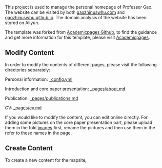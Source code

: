 This project is used to manage the personal homepage of Professor Gao. The website can be visited by both [gaozhinuswhu.com](https://gaozhinuswhu.com) and [gaozhinuswhu.github.io](https://gaozhinuswhu.github.io). The domain analysis of the website has been stored on Aliyun.

The template was forked from [Academicpages Github](https://github.com/academicpages/academicpages.github.io), to find the guidance and get more information for this template, please visit [Academicpages](https://academicpages.github.io).

## Modify Content
In order to modify the contents of different pages, please visit the following directories separately:

Personal information: [_config.yml](https://github.com/gaozhinuswhu/gaozhinuswhu.github.io/blob/master/_config.yml)

Introduction and core paper presentation: [_pages/about.md](https://github.com/gaozhinuswhu/gaozhinuswhu.github.io/blob/master/_pages/about.md)

Publication: [_pages/publications.md](https://github.com/gaozhinuswhu/gaozhinuswhu.github.io/blob/master/_pages/publications.md)

CV: [_pages/cv.md](https://github.com/gaozhinuswhu/gaozhinuswhu.github.io/blob/master/_pages/cv.md)

If you would like to modify the content, you can edit online directly.
For adding some pictures on the core paper presentation part, please upload them in the fold [images](https://github.com/gaozhinuswhu/gaozhinuswhu.github.io/tree/master/images) first, rename the pictures and then use them in the refer to these names in the page.

## Create Content
To create a new content for the mapsite, 
